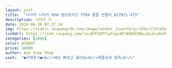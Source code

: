 ```yaml
---
layout: post 
title:  "나이키 나이키 NSW 엠브로이드 FTRA 클럽 반팔티_827021-475" 
description: 나이키 나 ..
date: 2020-06-30 07:37:14 
img: https://static.coupangcdn.com/image/vendor_inventory/c03e/17afa6b26a5be8cd7c349ed4eb5b950d2904e2ca7192c1d19e958951a476.jpg 
linkUrl: https://link.coupang.com/re/AFFSDP?lptag=AF3600438&subid=ahnPublicAsk&pageKey=243160689&itemId=771933488&vendorItemId=4949735715&traceid=V0-113-407df2f42e74b287 
categories: [1006] 
color: 43A047 
price: 16900 
author: Ask View Shop 
cont:  "●구매후기●<br/>배송 빠르고 좋아요<br/>제품상세 필독<br/>" 
---
```

